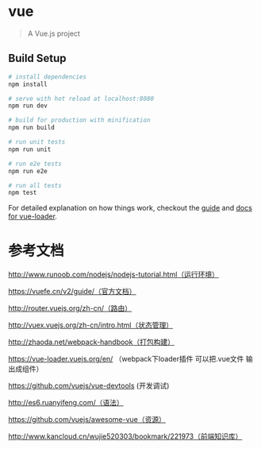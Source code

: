 # vue

> A Vue.js project

## Build Setup

``` bash
# install dependencies
npm install

# serve with hot reload at localhost:8080
npm run dev

# build for production with minification
npm run build

# run unit tests
npm run unit

# run e2e tests
npm run e2e

# run all tests
npm test
```

For detailed explanation on how things work, checkout the [guide](http://vuejs-templates.github.io/webpack/) and [docs for vue-loader](http://vuejs.github.io/vue-loader).



# 参考文档

http://www.runoob.com/nodejs/nodejs-tutorial.html（运行环境）

https://vuefe.cn/v2/guide/（官方文档）

http://router.vuejs.org/zh-cn/（路由）

http://vuex.vuejs.org/zh-cn/intro.html（状态管理）

http://zhaoda.net/webpack-handbook（打包构建）

https://vue-loader.vuejs.org/en/ （webpack下loader插件 可以把.vue文件 输出成组件）

https://github.com/vuejs/vue-devtools (开发调试)

http://es6.ruanyifeng.com/（语法）

https://github.com/vuejs/awesome-vue（资源）

http://www.kancloud.cn/wujie520303/bookmark/221973（前端知识库）
